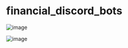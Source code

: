 # financial_discord_bots
![image](https://github.com/Marcus-Peterson/financial_discord_bots/assets/73422974/62751605-20fe-4968-9f0f-bdaed725ffda)


![image](https://github.com/Marcus-Peterson/financial_discord_bots/assets/73422974/92477c53-9412-4b02-af0e-6c821bcfcff9)
